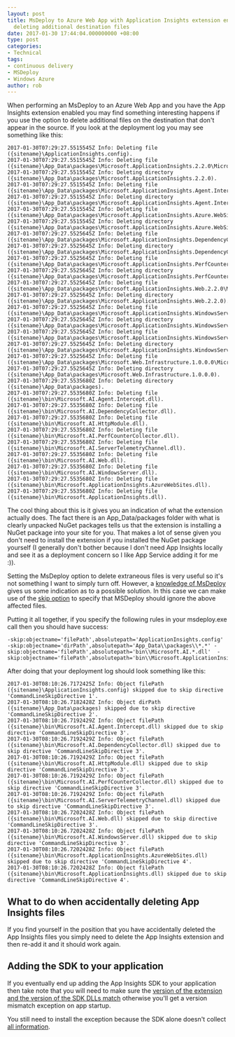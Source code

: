 ```yaml
---
layout: post
title: MsDeploy to Azure Web App with Application Insights extension enabled when
  deleting additional destination files
date: 2017-01-30 17:44:04.000000000 +08:00
type: post
categories:
- Technical
tags:
- continuous delivery
- MSDeploy
- Windows Azure
author: rob
---
```



When performing an MsDeploy to an Azure Web App and you have the App Insights extension enabled you may find something interesting happens if you use the option to delete additional files on the destination that don't appear in the source. If you look at the deployment log you may see something like this:

<!--more-->

```
2017-01-30T07:29:27.5515545Z Info: Deleting file ({sitename}\ApplicationInsights.config).
2017-01-30T07:29:27.5515545Z Info: Deleting file ({sitename}\App_Data\packages\Microsoft.ApplicationInsights.2.2.0\Microsoft.ApplicationInsights.2.2.0.nupkg).
2017-01-30T07:29:27.5515545Z Info: Deleting directory ({sitename}\App_Data\packages\Microsoft.ApplicationInsights.2.2.0).
2017-01-30T07:29:27.5515545Z Info: Deleting file ({sitename}\App_Data\packages\Microsoft.ApplicationInsights.Agent.Intercept.2.0.6\Microsoft.ApplicationInsights.Agent.Intercept.2.0.6.nupkg).
2017-01-30T07:29:27.5515545Z Info: Deleting directory ({sitename}\App_Data\packages\Microsoft.ApplicationInsights.Agent.Intercept.2.0.6).
2017-01-30T07:29:27.5515545Z Info: Deleting file ({sitename}\App_Data\packages\Microsoft.ApplicationInsights.Azure.WebSites.2.2.0\Microsoft.ApplicationInsights.Azure.WebSites.2.2.0.nupkg).
2017-01-30T07:29:27.5515545Z Info: Deleting directory ({sitename}\App_Data\packages\Microsoft.ApplicationInsights.Azure.WebSites.2.2.0).
2017-01-30T07:29:27.5525645Z Info: Deleting file ({sitename}\App_Data\packages\Microsoft.ApplicationInsights.DependencyCollector.2.2.0\Microsoft.ApplicationInsights.DependencyCollector.2.2.0.nupkg).
2017-01-30T07:29:27.5525645Z Info: Deleting directory ({sitename}\App_Data\packages\Microsoft.ApplicationInsights.DependencyCollector.2.2.0).
2017-01-30T07:29:27.5525645Z Info: Deleting file ({sitename}\App_Data\packages\Microsoft.ApplicationInsights.PerfCounterCollector.2.2.0\Microsoft.ApplicationInsights.PerfCounterCollector.2.2.0.nupkg).
2017-01-30T07:29:27.5525645Z Info: Deleting directory ({sitename}\App_Data\packages\Microsoft.ApplicationInsights.PerfCounterCollector.2.2.0).
2017-01-30T07:29:27.5525645Z Info: Deleting file ({sitename}\App_Data\packages\Microsoft.ApplicationInsights.Web.2.2.0\Microsoft.ApplicationInsights.Web.2.2.0.nupkg).
2017-01-30T07:29:27.5525645Z Info: Deleting directory ({sitename}\App_Data\packages\Microsoft.ApplicationInsights.Web.2.2.0).
2017-01-30T07:29:27.5525645Z Info: Deleting file ({sitename}\App_Data\packages\Microsoft.ApplicationInsights.WindowsServer.2.2.0\Microsoft.ApplicationInsights.WindowsServer.2.2.0.nupkg).
2017-01-30T07:29:27.5525645Z Info: Deleting directory ({sitename}\App_Data\packages\Microsoft.ApplicationInsights.WindowsServer.2.2.0).
2017-01-30T07:29:27.5525645Z Info: Deleting file ({sitename}\App_Data\packages\Microsoft.ApplicationInsights.WindowsServer.TelemetryChannel.2.2.0\Microsoft.ApplicationInsights.WindowsServer.TelemetryChannel.2.2.0.nupkg).
2017-01-30T07:29:27.5525645Z Info: Deleting directory ({sitename}\App_Data\packages\Microsoft.ApplicationInsights.WindowsServer.TelemetryChannel.2.2.0).
2017-01-30T07:29:27.5525645Z Info: Deleting file ({sitename}\App_Data\packages\Microsoft.Web.Infrastructure.1.0.0.0\Microsoft.Web.Infrastructure.1.0.0.0.nupkg).
2017-01-30T07:29:27.5525645Z Info: Deleting directory ({sitename}\App_Data\packages\Microsoft.Web.Infrastructure.1.0.0.0).
2017-01-30T07:29:27.5535680Z Info: Deleting directory ({sitename}\App_Data\packages).
2017-01-30T07:29:27.5535680Z Info: Deleting file ({sitename}\bin\Microsoft.AI.Agent.Intercept.dll).
2017-01-30T07:29:27.5535680Z Info: Deleting file ({sitename}\bin\Microsoft.AI.DependencyCollector.dll).
2017-01-30T07:29:27.5535680Z Info: Deleting file ({sitename}\bin\Microsoft.AI.HttpModule.dll).
2017-01-30T07:29:27.5535680Z Info: Deleting file ({sitename}\bin\Microsoft.AI.PerfCounterCollector.dll).
2017-01-30T07:29:27.5535680Z Info: Deleting file ({sitename}\bin\Microsoft.AI.ServerTelemetryChannel.dll).
2017-01-30T07:29:27.5535680Z Info: Deleting file ({sitename}\bin\Microsoft.AI.Web.dll).
2017-01-30T07:29:27.5535680Z Info: Deleting file ({sitename}\bin\Microsoft.AI.WindowsServer.dll).
2017-01-30T07:29:27.5535680Z Info: Deleting file ({sitename}\bin\Microsoft.ApplicationInsights.AzureWebSites.dll).
2017-01-30T07:29:27.5535680Z Info: Deleting file ({sitename}\bin\Microsoft.ApplicationInsights.dll).
```



The cool thing about this is it gives you an indication of what the extension actually does. The fact there is an App\_Data/packages folder with what is clearly unpacked NuGet packages tells us that the extension is installing a NuGet package into your site for you. That makes a lot of sense given you don't need to install the extension if you installed the NuGet package yourself (I generally don't bother because I don't need App Insights locally and see it as a deployment concern so I like App Service adding it for me :)).



Setting the MsDeploy option to delete extraneous files is very useful so it's not something I want to simply turn off. However, a [knowledge of MsDeploy](http://mdavies.net/2012/08/12/microsofts-hidden-gem-msdeploy/) gives us some indication as to a possible solution. In this case we can make use of the [skip option](https://technet.microsoft.com/en-us/library/dd569089(v=ws.10).aspx) to specify that MSDeploy should ignore the above affected files.



Putting it all together, if you specify the following rules in your msdeploy.exe call then you should have success:



```
-skip:objectname='filePath',absolutepath='ApplicationInsights.config' -skip:objectname='dirPath',absolutepath='App_Data\\packages\\*.*' -skip:objectname='filePath',absolutepath='bin\\Microsoft.AI.*.dll'  -skip:objectname='filePath',absolutepath='bin\\Microsoft.ApplicationInsights.*.dll'
```



After doing that your deployment log should look something like this:



```
2017-01-30T08:10:26.7172425Z Info: Object filePath ({sitename}\ApplicationInsights.config) skipped due to skip directive 'CommandLineSkipDirective 1'.
2017-01-30T08:10:26.7182428Z Info: Object dirPath ({sitename}\App_Data\packages) skipped due to skip directive 'CommandLineSkipDirective 2'.
2017-01-30T08:10:26.7192429Z Info: Object filePath ({sitename}\bin\Microsoft.AI.Agent.Intercept.dll) skipped due to skip directive 'CommandLineSkipDirective 3'.
2017-01-30T08:10:26.7192429Z Info: Object filePath ({sitename}\bin\Microsoft.AI.DependencyCollector.dll) skipped due to skip directive 'CommandLineSkipDirective 3'.
2017-01-30T08:10:26.7192429Z Info: Object filePath ({sitename}\bin\Microsoft.AI.HttpModule.dll) skipped due to skip directive 'CommandLineSkipDirective 3'.
2017-01-30T08:10:26.7192429Z Info: Object filePath ({sitename}\bin\Microsoft.AI.PerfCounterCollector.dll) skipped due to skip directive 'CommandLineSkipDirective 3'.
2017-01-30T08:10:26.7192429Z Info: Object filePath ({sitename}\bin\Microsoft.AI.ServerTelemetryChannel.dll) skipped due to skip directive 'CommandLineSkipDirective 3'.
2017-01-30T08:10:26.7202428Z Info: Object filePath ({sitename}\bin\Microsoft.AI.Web.dll) skipped due to skip directive 'CommandLineSkipDirective 3'.
2017-01-30T08:10:26.7202428Z Info: Object filePath ({sitename}\bin\Microsoft.AI.WindowsServer.dll) skipped due to skip directive 'CommandLineSkipDirective 3'.
2017-01-30T08:10:26.7202428Z Info: Object filePath ({sitename}\bin\Microsoft.ApplicationInsights.AzureWebSites.dll) skipped due to skip directive 'CommandLineSkipDirective 4'.
2017-01-30T08:10:26.7202428Z Info: Object filePath ({sitename}\bin\Microsoft.ApplicationInsights.dll) skipped due to skip directive 'CommandLineSkipDirective 4'.
```


## What to do when accidentally deleting App Insights files


If you find yourself in the position that you have accidentally deleted the App Insights files you simply need to delete the App Insights extension and then re-add it and it should work again.


## Adding the SDK to your application


If you eventually end up adding the App Insights SDK to your application then take note that you will need to make sure the [version of the extension and the version of the SDK DLLs match](https://twitter.com/davidebbo/status/858016577127665665) otherwise you'll get a version mismatch exception on app startup.



You still need to install the exception because the SDK alone doesn't collect [all information](https://docs.microsoft.com/en-us/azure/application-insights/app-insights-monitor-performance-live-website-now).

